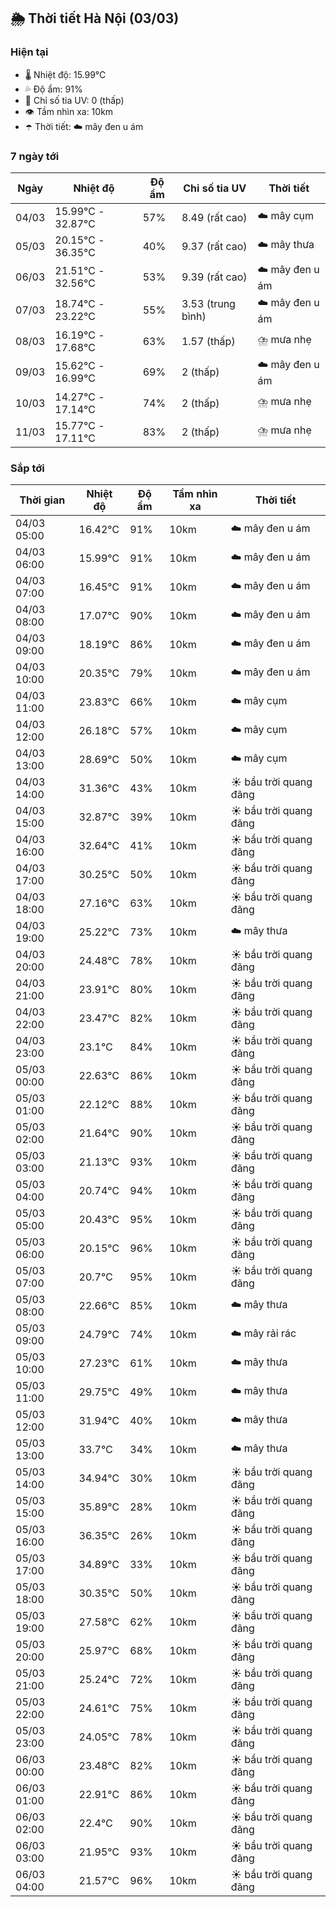 ## 🌦️ Thời tiết Hà Nội (03/03)

### Hiện tại

- 🌡️ Nhiệt độ: 15.99℃
- 💦 Độ ẩm: 91%
- 🌟 Chỉ số tia UV: 0 (thấp)
- 👁️ Tầm nhìn xa: 10km
- ☂️ Thời tiết: ☁️ mây đen u ám

### 7 ngày tới

| Ngày | Nhiệt độ | Độ ẩm | Chỉ số tia UV | Thời tiết |
| --- | --- | --- | --- | --- |
| 04/03 | 15.99℃ - 32.87℃ | 57% | 8.49 (rất cao) | ☁️ mây cụm |
| 05/03 | 20.15℃ - 36.35℃ | 40% | 9.37 (rất cao) | ☁️ mây thưa |
| 06/03 | 21.51℃ - 32.56℃ | 53% | 9.39 (rất cao) | ☁️ mây đen u ám |
| 07/03 | 18.74℃ - 23.22℃ | 55% | 3.53 (trung bình) | ☁️ mây đen u ám |
| 08/03 | 16.19℃ - 17.68℃ | 63% | 1.57 (thấp) | ⛈️ mưa nhẹ |
| 09/03 | 15.62℃ - 16.99℃ | 69% | 2 (thấp) | ☁️ mây đen u ám |
| 10/03 | 14.27℃ - 17.14℃ | 74% | 2 (thấp) | ⛈️ mưa nhẹ |
| 11/03 | 15.77℃ - 17.11℃ | 83% | 2 (thấp) | ⛈️ mưa nhẹ |

### Sắp tới

| Thời gian | Nhiệt độ | Độ ẩm | Tầm nhìn xa | Thời tiết |
| --- | --- | --- | --- | --- |
| 04/03 05:00 | 16.42℃ | 91% | 10km | ☁️ mây đen u ám |
| 04/03 06:00 | 15.99℃ | 91% | 10km | ☁️ mây đen u ám |
| 04/03 07:00 | 16.45℃ | 91% | 10km | ☁️ mây đen u ám |
| 04/03 08:00 | 17.07℃ | 90% | 10km | ☁️ mây đen u ám |
| 04/03 09:00 | 18.19℃ | 86% | 10km | ☁️ mây đen u ám |
| 04/03 10:00 | 20.35℃ | 79% | 10km | ☁️ mây đen u ám |
| 04/03 11:00 | 23.83℃ | 66% | 10km | ☁️ mây cụm |
| 04/03 12:00 | 26.18℃ | 57% | 10km | ☁️ mây cụm |
| 04/03 13:00 | 28.69℃ | 50% | 10km | ☁️ mây cụm |
| 04/03 14:00 | 31.36℃ | 43% | 10km | ☀️ bầu trời quang đãng |
| 04/03 15:00 | 32.87℃ | 39% | 10km | ☀️ bầu trời quang đãng |
| 04/03 16:00 | 32.64℃ | 41% | 10km | ☀️ bầu trời quang đãng |
| 04/03 17:00 | 30.25℃ | 50% | 10km | ☀️ bầu trời quang đãng |
| 04/03 18:00 | 27.16℃ | 63% | 10km | ☀️ bầu trời quang đãng |
| 04/03 19:00 | 25.22℃ | 73% | 10km | ☁️ mây thưa |
| 04/03 20:00 | 24.48℃ | 78% | 10km | ☀️ bầu trời quang đãng |
| 04/03 21:00 | 23.91℃ | 80% | 10km | ☀️ bầu trời quang đãng |
| 04/03 22:00 | 23.47℃ | 82% | 10km | ☀️ bầu trời quang đãng |
| 04/03 23:00 | 23.1℃ | 84% | 10km | ☀️ bầu trời quang đãng |
| 05/03 00:00 | 22.63℃ | 86% | 10km | ☀️ bầu trời quang đãng |
| 05/03 01:00 | 22.12℃ | 88% | 10km | ☀️ bầu trời quang đãng |
| 05/03 02:00 | 21.64℃ | 90% | 10km | ☀️ bầu trời quang đãng |
| 05/03 03:00 | 21.13℃ | 93% | 10km | ☀️ bầu trời quang đãng |
| 05/03 04:00 | 20.74℃ | 94% | 10km | ☀️ bầu trời quang đãng |
| 05/03 05:00 | 20.43℃ | 95% | 10km | ☀️ bầu trời quang đãng |
| 05/03 06:00 | 20.15℃ | 96% | 10km | ☀️ bầu trời quang đãng |
| 05/03 07:00 | 20.7℃ | 95% | 10km | ☀️ bầu trời quang đãng |
| 05/03 08:00 | 22.66℃ | 85% | 10km | ☁️ mây thưa |
| 05/03 09:00 | 24.79℃ | 74% | 10km | ☁️ mây rải rác |
| 05/03 10:00 | 27.23℃ | 61% | 10km | ☁️ mây thưa |
| 05/03 11:00 | 29.75℃ | 49% | 10km | ☁️ mây thưa |
| 05/03 12:00 | 31.94℃ | 40% | 10km | ☁️ mây thưa |
| 05/03 13:00 | 33.7℃ | 34% | 10km | ☁️ mây thưa |
| 05/03 14:00 | 34.94℃ | 30% | 10km | ☀️ bầu trời quang đãng |
| 05/03 15:00 | 35.89℃ | 28% | 10km | ☀️ bầu trời quang đãng |
| 05/03 16:00 | 36.35℃ | 26% | 10km | ☀️ bầu trời quang đãng |
| 05/03 17:00 | 34.89℃ | 33% | 10km | ☀️ bầu trời quang đãng |
| 05/03 18:00 | 30.35℃ | 50% | 10km | ☀️ bầu trời quang đãng |
| 05/03 19:00 | 27.58℃ | 62% | 10km | ☀️ bầu trời quang đãng |
| 05/03 20:00 | 25.97℃ | 68% | 10km | ☀️ bầu trời quang đãng |
| 05/03 21:00 | 25.24℃ | 72% | 10km | ☀️ bầu trời quang đãng |
| 05/03 22:00 | 24.61℃ | 75% | 10km | ☀️ bầu trời quang đãng |
| 05/03 23:00 | 24.05℃ | 78% | 10km | ☀️ bầu trời quang đãng |
| 06/03 00:00 | 23.48℃ | 82% | 10km | ☀️ bầu trời quang đãng |
| 06/03 01:00 | 22.91℃ | 86% | 10km | ☀️ bầu trời quang đãng |
| 06/03 02:00 | 22.4℃ | 90% | 10km | ☀️ bầu trời quang đãng |
| 06/03 03:00 | 21.95℃ | 93% | 10km | ☀️ bầu trời quang đãng |
| 06/03 04:00 | 21.57℃ | 96% | 10km | ☀️ bầu trời quang đãng |
